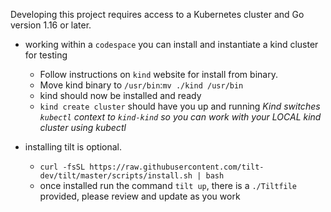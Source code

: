 Developing this project requires access to a Kubernetes cluster and Go version 1.16 or later.

- working within a `codespace` you can install and instantiate a kind cluster for testing

  - Follow instructions on `kind` website for install from binary.
  - Move kind binary to `/usr/bin`:`mv ./kind /usr/bin`
  - kind should now be installed and ready
  - `kind create cluster` should have you up and running _Kind switches `kubectl` context to `kind-kind` so you can work with your LOCAL kind cluster using kubectl_

- installing tilt is optional.
  - `curl -fsSL https://raw.githubusercontent.com/tilt-dev/tilt/master/scripts/install.sh | bash`
  - once installed run the command `tilt up`, there is a `./Tiltfile` provided, please review and update as you work
